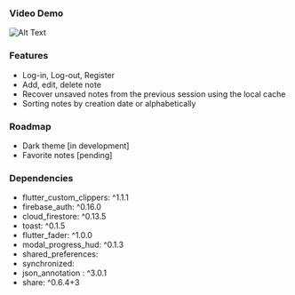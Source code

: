 
### Video Demo
  
  ![Alt Text](https://media.giphy.com/media/SRMm2vmIolQ1OrY0zr/giphy.gif)

### Features

  - Log-in, Log-out, Register
  - Add, edit, delete note
  - Recover unsaved notes from the previous session using the local cache
  - Sorting notes by creation date or alphabetically
  
### Roadmap
  
  - Dark theme [in development]
  - Favorite notes [pending]

### Dependencies

  -  flutter_custom_clippers: ^1.1.1
  -  firebase_auth: ^0.16.0
  -  cloud_firestore: ^0.13.5
  -  toast: ^0.1.5
  -  flutter_fader: ^1.0.0
  -  modal_progress_hud: ^0.1.3
  -  shared_preferences:
  -  synchronized:
  -  json_annotation : ^3.0.1
  -  share: ^0.6.4+3
